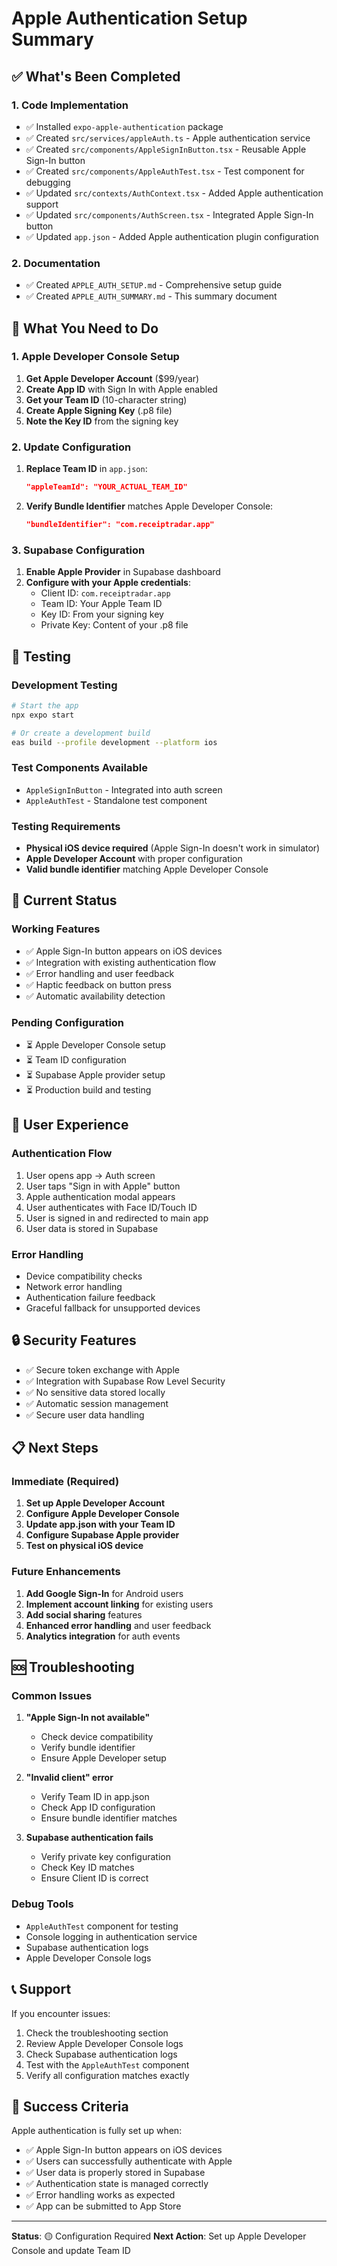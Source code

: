 # Apple Authentication Setup Summary

## ✅ What's Been Completed

### 1. Code Implementation

- ✅ Installed `expo-apple-authentication` package
- ✅ Created `src/services/appleAuth.ts` - Apple authentication service
- ✅ Created `src/components/AppleSignInButton.tsx` - Reusable Apple Sign-In button
- ✅ Created `src/components/AppleAuthTest.tsx` - Test component for debugging
- ✅ Updated `src/contexts/AuthContext.tsx` - Added Apple authentication support
- ✅ Updated `src/components/AuthScreen.tsx` - Integrated Apple Sign-In button
- ✅ Updated `app.json` - Added Apple authentication plugin configuration

### 2. Documentation

- ✅ Created `APPLE_AUTH_SETUP.md` - Comprehensive setup guide
- ✅ Created `APPLE_AUTH_SUMMARY.md` - This summary document

## 🔧 What You Need to Do

### 1. Apple Developer Console Setup

1. **Get Apple Developer Account** ($99/year)
2. **Create App ID** with Sign In with Apple enabled
3. **Get your Team ID** (10-character string)
4. **Create Apple Signing Key** (.p8 file)
5. **Note the Key ID** from the signing key

### 2. Update Configuration

1. **Replace Team ID** in `app.json`:

   ```json
   "appleTeamId": "YOUR_ACTUAL_TEAM_ID"
   ```

2. **Verify Bundle Identifier** matches Apple Developer Console:
   ```json
   "bundleIdentifier": "com.receiptradar.app"
   ```

### 3. Supabase Configuration

1. **Enable Apple Provider** in Supabase dashboard
2. **Configure with your Apple credentials**:
   - Client ID: `com.receiptradar.app`
   - Team ID: Your Apple Team ID
   - Key ID: From your signing key
   - Private Key: Content of your .p8 file

## 🧪 Testing

### Development Testing

```bash
# Start the app
npx expo start

# Or create a development build
eas build --profile development --platform ios
```

### Test Components Available

- `AppleSignInButton` - Integrated into auth screen
- `AppleAuthTest` - Standalone test component

### Testing Requirements

- **Physical iOS device required** (Apple Sign-In doesn't work in simulator)
- **Apple Developer Account** with proper configuration
- **Valid bundle identifier** matching Apple Developer Console

## 🚀 Current Status

### Working Features

- ✅ Apple Sign-In button appears on iOS devices
- ✅ Integration with existing authentication flow
- ✅ Error handling and user feedback
- ✅ Haptic feedback on button press
- ✅ Automatic availability detection

### Pending Configuration

- ⏳ Apple Developer Console setup
- ⏳ Team ID configuration
- ⏳ Supabase Apple provider setup
- ⏳ Production build and testing

## 📱 User Experience

### Authentication Flow

1. User opens app → Auth screen
2. User taps "Sign in with Apple" button
3. Apple authentication modal appears
4. User authenticates with Face ID/Touch ID
5. User is signed in and redirected to main app
6. User data is stored in Supabase

### Error Handling

- Device compatibility checks
- Network error handling
- Authentication failure feedback
- Graceful fallback for unsupported devices

## 🔒 Security Features

- ✅ Secure token exchange with Apple
- ✅ Integration with Supabase Row Level Security
- ✅ No sensitive data stored locally
- ✅ Automatic session management
- ✅ Secure user data handling

## 📋 Next Steps

### Immediate (Required)

1. **Set up Apple Developer Account**
2. **Configure Apple Developer Console**
3. **Update app.json with your Team ID**
4. **Configure Supabase Apple provider**
5. **Test on physical iOS device**

### Future Enhancements

1. **Add Google Sign-In** for Android users
2. **Implement account linking** for existing users
3. **Add social sharing** features
4. **Enhanced error handling** and user feedback
5. **Analytics integration** for auth events

## 🆘 Troubleshooting

### Common Issues

1. **"Apple Sign-In not available"**

   - Check device compatibility
   - Verify bundle identifier
   - Ensure Apple Developer setup

2. **"Invalid client" error**

   - Verify Team ID in app.json
   - Check App ID configuration
   - Ensure bundle identifier matches

3. **Supabase authentication fails**
   - Verify private key configuration
   - Check Key ID matches
   - Ensure Client ID is correct

### Debug Tools

- `AppleAuthTest` component for testing
- Console logging in authentication service
- Supabase authentication logs
- Apple Developer Console logs

## 📞 Support

If you encounter issues:

1. Check the troubleshooting section
2. Review Apple Developer Console logs
3. Check Supabase authentication logs
4. Test with the `AppleAuthTest` component
5. Verify all configuration matches exactly

## 🎯 Success Criteria

Apple authentication is fully set up when:

- ✅ Apple Sign-In button appears on iOS devices
- ✅ Users can successfully authenticate with Apple
- ✅ User data is properly stored in Supabase
- ✅ Authentication state is managed correctly
- ✅ Error handling works as expected
- ✅ App can be submitted to App Store

---

**Status**: 🟡 Configuration Required
**Next Action**: Set up Apple Developer Console and update Team ID
